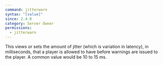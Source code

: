 ```yaml
---
command: jitterwarn
syntax: "[value]"
since: 2.4.0
category: Server Owner
permissions:
  - jitterwarn
---
```


This views or sets the amount of jitter (which is variation in latency), in milliseconds, that a player is allowed to have before warnings are issued to the player. A common value would be 10 to 15 ms.
